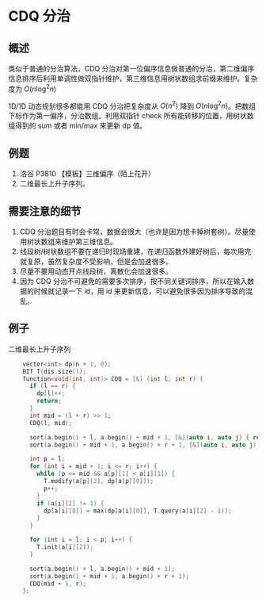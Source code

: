 # CDQ 分治

## 概述
类似于普通的分治算法。CDQ 分治对第一位偏序信息做普通的分治，第二维偏序信息排序后利用单调性做双指针维护，第三维信息用树状数组求前缀来维护。复杂度为 $O(n \log ^{2} n)$

1D/1D 动态规划很多都能用 CDQ 分治把复杂度从 $O(n^{2})$ 降到 $O(n \log^{2} n)$。把数组下标作为第一偏序，分治数组。利用双指针 check 所有能转移的位置，用树状数组得到的 sum 或者 min/max 来更新 dp 值。

## 例题
1. 洛谷 P3810 【模板】三维偏序（陌上花开）
2. 二维最长上升子序列。

## 需要注意的细节

1. CDQ 分治题目有时会卡常，数据会很大（也许是因为想卡掉树套树）。尽量使用树状数组来维护第三维信息。
2. 线段树/树状数组不要在递归时现场重建，在递归函数外建好树后，每次用完就复原，虽然复杂度不受影响，但是会加速很多。
3. 尽量不要用动态开点线段树，离散化会加速很多。
4. 因为 CDQ 分治不可避免的需要多次排序，按不同关键词排序，所以在输入数据的时候就记录一下 id，用 id 来更新信息，可以避免很多因为排序导致的混乱。

## 例子
二维最长上升子序列

```cpp
    vector<int> dp(n + 1, 0);
    BIT T(dis.size());
    function<void(int, int)> CDQ = [&] (int l, int r) {
      if (l == r) {
        dp[l]++;
        return;
      }
      int mid = (l + r) >> 1;
      CDQ(l, mid); 

      sort(a.begin() + l, a.begin() + mid + 1, [&](auto i, auto j) { return i[1] < j[1]; });
      sort(a.begin() + mid + 1, a.begin() + r + 1, [&](auto i, auto j) { return i[1] < j[1]; });

      int p = l;
      for (int i = mid + 1; i <= r; i++) {
        while (p <= mid && a[p][1] < a[i][1]) {
          T.modify(a[p][2], dp[a[p][0]]);
          p++;
        }
        if (a[i][2] != 1) {
          dp[a[i][0]] = max(dp[a[i][0]], T.query(a[i][2] - 1));
        }
      }

      for (int i = l; i < p; i++) {
        T.init(a[i][2]);
      }

      sort(a.begin() + l, a.begin() + mid + 1);
      sort(a.begin() + mid + 1, a.begin() + r + 1);
      CDQ(mid + 1, r);
    };
``` 